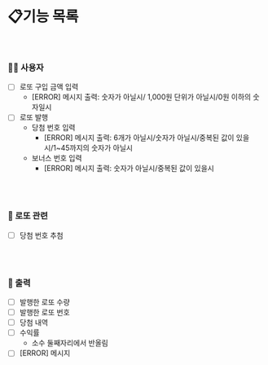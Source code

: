 # 📋기능 목록
<br>

### 🙍‍♀️ 사용자
- [ ] 로또 구입 금액 입력
  - [ERROR] 메시지 출력: 숫자가 아닐시/ 1,000원 단위가 아닐시/0원 이하의 숫자일시
- [ ] 로또 발행
  - 당첨 번호 입력
    - [ERROR] 메시지 출력: 6개가 아닐시/숫자가 아닐시/중복된 값이 있을시/1~45까지의 숫자가 아닐시
  - 보너스 번호 입력
    - [ERROR] 메시지 출력: 숫자가 아닐시/중복된 값이 있을시


<br><br>
### 💸 로또 관련
- [ ] 당첨 번호 추첨

<br><br>
### 🎰 출력
- [ ] 발행한 로또 수량
- [ ] 발행한 로또 번호
- [ ] 당첨 내역
- [ ] 수익률
  - 소수 둘째자리에서 반올림
- [ ] [ERROR] 메시지